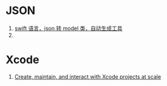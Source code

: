 #  JSON
1. [swift 语言，json 转 model 类，自动生成工具](https://app.quicktype.io)
2. 

# Xcode

1. [Create, maintain, and interact with Xcode projects at scale](https://github.com/tuist/tuist)
